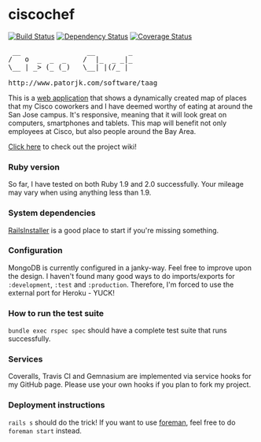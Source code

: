 ciscochef
=========

[![Build Status](https://travis-ci.org/huangsam/ciscochef.png?branch=master)](https://travis-ci.org/huangsam/ciscochef) [![Dependency Status](https://gemnasium.com/huangsam/ciscochef.png)](https://gemnasium.com/huangsam/ciscochef) [![Coverage Status](https://coveralls.io/repos/huangsam/ciscochef/badge.png)](https://coveralls.io/r/huangsam/ciscochef)

<pre>
 __                __        _
/   o  _  _  _    /  |_  _ _|_
\__ | _> (_ (_)   \__| |(/_ | 

http://www.patorjk.com/software/taag
</pre>

This is a [web application](http://ciscochef.herokuapp.com/) that
shows a dynamically created map of places that my Cisco coworkers
and I have deemed worthy of eating at around the San Jose campus.
It's responsive, meaning that it will look great on computers,
smartphones and tablets. This map will benefit not only employees
at Cisco, but also people around the Bay Area.

[Click here](https://github.com/huangsam/ciscochef/wiki) to check out the project wiki!

### Ruby version

So far, I have tested on both Ruby 1.9 and 2.0 successfully. Your mileage may vary when using anything less than 1.9.

### System dependencies

[RailsInstaller](http://railsinstaller.com/) is a good place to start if you're missing something.

### Configuration

MongoDB is currently configured in a janky-way. Feel free to improve upon the design. I haven't found many good ways to do imports/exports for `:development`, `:test` and `:production`. Therefore, I'm forced to use the external port for Heroku - YUCK!

### How to run the test suite

`bundle exec rspec spec` should have a complete test suite that runs successfully.

### Services

Coveralls, Travis CI and Gemnasium are implemented via service hooks for my GitHub page. Please use your own hooks if you plan to fork my project.

### Deployment instructions

`rails s` should do the trick! If you want to use [foreman](https://github.com/ddollar/foreman), feel free to do `foreman start` instead.